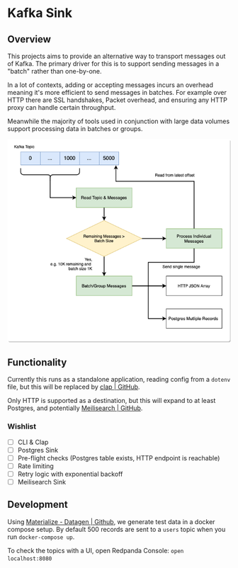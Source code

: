 # Kafka Sink

## Overview

This projects aims to provide an alternative way to transport messages out of Kafka. The primary driver for this is to support sending messages in a "batch" rather than one-by-one.

In a lot of contexts, adding or accepting messages incurs an overhead meaning it's more efficient to send messages in batches. For example over HTTP there are SSL handshakes, Packet overhead, and ensuring any HTTP proxy can handle certain throughput.

Meanwhile the majority of tools used in conjunction with large data volumes support processing data in batches or groups.

![Flow Diagram](./.github/assets/diagram.png)

## Functionality

Currently this runs as a standalone application, reading config from a `dotenv` file, but this will be replaced by [clap | GitHub].

Only HTTP is supported as a destination, but this will expand to at least Postgres, and potentially [Meilisearch | GitHub].

### Wishlist

- [ ] CLI & Clap
- [ ] Postgres Sink
- [ ] Pre-flight checks (Postgres table exists, HTTP endpoint is reachable)
- [ ] Rate limiting
- [ ] Retry logic with exponential backoff
- [ ] Meilisearch Sink

## Development

Using [Materialize - Datagen | Github], we generate test data in a docker compose setup. By default 500 records are sent to a `users` topic when you run `docker-compose up`.

To check the topics with a UI, open Redpanda Console: `open localhost:8080`


[materialize - datagen | github]: https://github.com/MaterializeInc/datagen
[clap | github]: https://github.com/clap-rs/clap
[meilisearch | github]: https://github.com/meilisearch/MeiliSearch
    